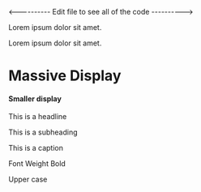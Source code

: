 <---------- Edit file to see all of the code ---------->
<p class="red white--text">	Lorem ipsum dolor sit amet.</p>
<p class="pink lighten-4 red--text text--darken-4">Lorem ipsum dolor sit amet.</p>
<h1 class="display-4">Massive Display</h1>
<h4 class="display-1">Smaller display</h4>
<p class="headline">This is a headline</p>
<p class="subheading">This is a subheading</p>
<p class="caltion">This is a caption</p>
<p class="font-weight-bold">Font Weight Bold</p>
<p class="text-uppercase">Upper case</p>
